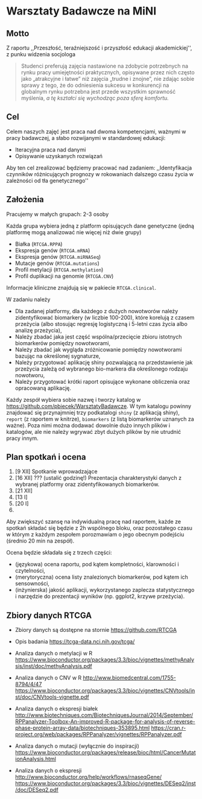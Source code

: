 # Warsztaty Badawcze na MiNI

## Motto

Z raportu ,,Przeszłość, teraźniejszość i przyszłość edukacji akademickiej'', z punku widzenia socjologa

> Studenci preferują zajęcia nastawione na zdobycie potrzebnych na rynku pracy umiejętności praktycznych, opisywane przez nich często jako „atrakcyjne i łatwe” niż zajęcia „trudne i znojne”, nie zdając sobie sprawy z tego, że do odniesienia sukcesu w konkurencji na globalnym rynku potrzebna jest przede wszystkim sprawność myślenia, *a tę kształci się wychodząc poza sferę komfortu.*

## Cel

Celem naszych zajęć jest praca nad dwoma kompetencjami, ważnymi w pracy badawczej, a słabo rozwijanymi w standardowej edukacji:

- Iteracyjna praca nad danymi
- Opisywanie uzyskanych rozwiązań

Aby ten cel zrealizować będziemy pracować nad zadaniem:
,,Identyfikacja czynników różnicujących prognozy w rokowaniach dalszego czasu życia w zależności od tła genetycznego''

## Założenia

Pracujemy w małych grupach: 2-3 osoby

Każda grupa wybiera jedną z platform opisujących dane genetyczne (jedną platformę mogą analizować nie więcej niż dwie grupy)

* Białka (`RTCGA.RPPA`)
* Ekspresja genów (`RTCGA.mRNA`)
* Ekspresja genów (`RTCGA.miRNASeq`)
* Mutacje genów (`RTCGA.mutations`)
* Profil metylacji (`RTCGA.methylation`)
* Profil duplikacji na genomie (`RTCGA.CNV`)

Informacje kliniczne znajdują się w pakiecie `RTCGA.clinical`.

W zadaniu należy 

* Dla zadanej platformy, dla każdego z dużych nowotworów należy zidentyfikować biomarkery (w liczbie 100-200), które korelują z czasem przeżycia (albo stosując regresję logistyczną i 5-letni czas życia albo analizę przeżycia),
* Należy zbadać jaka jest część wspólna/przecięcie zbioru istotnych biomarkerów pomiędzy nowotworami,
* Należy zbadać jak wygląda zróżnicowanie pomiędzy nowotworami bazując na określonej sygnaturze,
* Należy przygotować aplikację shiny pozwalającą na przedstawienie jak przeżycia zależą od wybranego bio-markera dla określonego rodzaju nowotworu,
* Należy przygotować krótki raport opisujące wykonane obliczenia oraz opracowaną aplikację. 

Każdy zespół wybiera sobie nazwę i tworzy katalog w https://github.com/pbiecek/WarsztatyBadawcze. W tym katalogu powinny znajdować się przynajmniej trzy podkatalogi `shiny` (z aplikacją shiny), `report` (z raportem w knitrze), `biomarkers` (z listą biomarkerów uznanych za ważne). Poza nimi można dodawać dowolnie dużo innych plików i katalogów, ale nie należy wgrywać zbyt dużych plików by nie utrudnić pracy innym. 

## Plan spotkań i ocena

1. [9 XII] Spotkanie wprowadzające 
2. [16 XII] ??? (ustalić godzinę!) Prezentacja charakterystyki danych z wybranej platformy oraz zidentyfikowanych biomarkerów.
3. [21 XII]
4. [13 I]
5. [20 I]
6.

Aby zwiększyć szansę na indywidualną pracę nad raportem, każde ze spotkań składać się będzie z 2h wspólnego bloku, oraz pozostałego czasu w którym z każdym zespołem porozmawiam o jego obecnym podejściu (średnio 20 min na zespół).


Ocena będzie składała się z trzech części:

- (językowa) ocena raportu, pod kątem kompletności, klarowności i czytelności,
- (merytoryczna) ocena listy znalezionych biomarkerów, pod kątem ich sensowności,
- (inżynierska) jakość aplikacji, wykorzystanego zaplecza statystycznego i narzędzie do prezentacji wyników (np. ggplot2, krzywe przeżycia).


## Zbiory danych RTCGA

* Zbiory danych są dostępne na stornie https://github.com/RTCGA
* Opis badania https://tcga-data.nci.nih.gov/tcga/


* Analiza danych o metylacji w R https://www.bioconductor.org/packages/3.3/bioc/vignettes/methyAnalysis/inst/doc/methyAnalysis.pdf
* Analiza danych o CNV w R http://www.biomedcentral.com/1755-8794/4/47 https://www.bioconductor.org/packages/3.3/bioc/vignettes/CNVtools/inst/doc/CNVtools-vignette.pdf
* Analiza danych o ekspresji białek http://www.biotechniques.com/BiotechniquesJournal/2014/September/RPPanalyzer-Toolbox-An-improved-R-package-for-analysis-of-reverse-phase-protein-array-data/biotechniques-353895.html https://cran.r-project.org/web/packages/RPPanalyzer/vignettes/RPPanalyzer.pdf
* Analiza danych o mutacji (wyłącznie do inspiracji) https://www.bioconductor.org/packages/release/bioc/html/CancerMutationAnalysis.html
* Analiza danych o ekspresji http://www.bioconductor.org/help/workflows/rnaseqGene/ https://www.bioconductor.org/packages/3.3/bioc/vignettes/DESeq2/inst/doc/DESeq2.pdf



